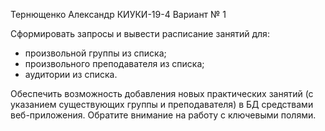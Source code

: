 Тернющенко Александр КИУКИ-19-4 Вариант № 1

Сформировать запросы и вывести расписание занятий для:
- произвольной группы из списка;
- произвольного преподавателя из списка;
- аудитории из списка.

Обеспечить возможность добавления новых практических занятий (с указанием существующих группы и преподавателя) в БД средствами веб-приложения. Обратите внимание на работу с ключевыми полями.